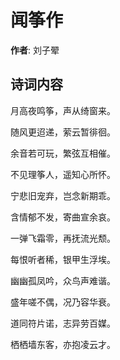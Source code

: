 # 闻筝作

**作者**: 刘子翚

## 诗词内容

月高夜鸣筝，声从绮窗来。

随风更迢递，萦云暂徘徊。

余音若可玩，繁弦互相催。

不见理筝人，遥知心所怀。

宁悲旧宠弃，岂念新期乖。

含情郁不发，寄曲宣余哀。

一弹飞霜零，再抚流光颓。

每恨听者稀，银甲生浮埃。

幽幽孤凤吟，众鸟声难谐。

盛年嗟不偶，况乃容华衰。

道同符片诺，志异劳百媒。

栖栖墙东客，亦抱凌云才。

